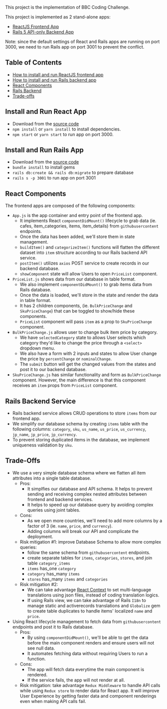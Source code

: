 This project is the implementation of BBC Coding Challenge.

This project is implemented as 2 stand-alone apps:
- [ReactJS Frontend App](https://github.com/swaption2009/bbc/tree/master/frontend)
- [Rails 5 API-only Backend App](https://github.com/swaption2009/bbc/tree/master/backend)

Note: since the default settings of React and Rails apps are running on port 3000, we need to run Rails app on port  3001 to prevent the conflict.

## Table of Contents

- [How to install and run ReactJS frontend app](#install-and-run-react-app)
- [How to install and run Rails backend app](#install-and-run-rails-app)
- [React Components](#react-components)
- [Rails Backend](#rails-backend-service)
- [Trade-offs](#trade-offs)

## Install and Run React App

* Download from the [source code](https://github.com/swaption2009/bbc/tree/master/frontend)
* `npm install` or `yarn install` to install dependencies.
* `npm start` or `yarn start` to run app on port 3000.

## Install and Run Rails App

* Download from the [source code](https://github.com/swaption2009/bbc/tree/master/backend)
* `bundle install` to install gems
* `rails db:create && rails db:migrate` to prepare database
* `rails s -p 3001` to run app on port 3001

## React Components

The frontend apps are composed of the following components:

* `App.js` is the app container and entry point of the frontend app. 
  * It implements React `componentDidMount()` lifecycle to grab data (ie. cafes, item_categories, items, item_details) from `githubusercontent` endpoints.
  * Once the data has been added, we'll store them in state management.
  * `buildItem()` and `categorizeItem()` functions will flatten the different dataset into `item` structure according to our Rails backend API service.
  * `postItem()` utilizes `axios` POST service to create records in our backend database.
  * `showComponent` state will allow Users to open `PriceList` component.
* `PriceList.js` shows data from our database in table format.
  * We also implement `componentDidMount()` to grab items data from Rails database.
  * Once the data is loaded, we'll store in the state and render the data in table format.
  * It has 2 children components, (ie. `BulkPriceChange` and `SkuPriceChange`) that can be toggled to show/hide these components.
  * `PriceList` component will pass `item` as a prop to `SkuPriceChange` component.
* `BulkPriceChange.js` allows user to change bulk item price by category.
  * We have `selectedCategory` state to allows User selects which category they'd like to change the price through a `<select>` dropdown menu.
  * We also have a form with 2 inputs and states to allow User change the price by `percentChange` or `nominalChange`.
  * The `submit` button will get the changed values from the states and post it to our backend database.
* `SkuPriceChange.js` has similar functionality and form as `BulkPriceChange` component. However, the main difference is that this component receives an `item` props from `PriceList` component.

## Rails Backend Service

* Rails backend service allows CRUD operations to store `items` from our frontend app.
* We simplify our database schema by creating `items` table with the following columns: `category`, `sku`, `us_name`, `us_price`, `us_currency`, `jp_name`, `jp_price`, `jp_currency`.
* To prevent storing duplicated items in the database, we implement uniqueness validation by `sku`.

## Trade-Offs

* We use a very simple database schema where we flatten all item attributes into a single table database.
  * Pros:
    * It simplfies our database and API schema. It helps to prevent sending and receiving complex nested attributes between frontend and backend services.
    * It helps to speed up our database query by avoiding complex queries using joint tables.
  * Cons:
    * As we open more countries, we'll need to add more columns by a factor of 3 (ie. `name`, `price`, and `currency`).
    * Adding columns will break our API and complicate the deployment.
  * Risk mitigation #1: improve Database Schema to allow more complex queries:
    * follow the same schema from `githubusercontent` endpoints.
    * create separate tables for `items`, `categories`, `stores`, and join table `category_items`
    * `items` has_one `category`
    * `category` has_many `items`
    * `stores` has_many `items` and `categories`
  * Risk mitigation #2:
    * We can take advantage [React Context](https://reactjs.org/docs/context.html) to set multi-language translations using json files, instead of coding translation logics.
    * If using Rails view, we can take advantage of Rails `I18n` to manage static and activerecords translations and `Globalize` gem to create table duplicates to handle items' localized `name` and `price`.
* Using React lifecycle management to fetch data from `githubusercontent` endpoints and post it to Rails database.
  * Pros:
    * By using `componentDidMount()`, we'll be able to get the data before the main component renders and ensure users will not see null data.
    * It automates fetching data without requiring Users to run a function.
  * Cons:
    * The app will fetch data everytime the main component is rendered.
    * If the service fails, the app will not render at all.
  * Risk mitigation: take advantage `Redux Middleware` to handle API calls while using `Redux store` to render data for React app. It will improve User Experience by getting faster data and component renderings even when making API calls fail.